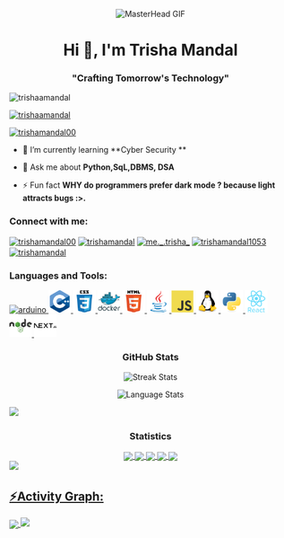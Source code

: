 <p align="center">
  <img src="https://i.gifer.com/EgUx.gif" alt="MasterHead GIF" />
</p>



<h1 align="center">Hi 👋, I'm Trisha Mandal</h1>
<h3 align="center">"Crafting Tomorrow's Technology"</h3>


<p align="left"> <img src="https://komarev.com/ghpvc/?username=trishaamandal&label=Profile%20views&color=0e75b6&style=flat" alt="trishaamandal" /> </p>

<p align="left"> <a href="https://github.com/ryo-ma/github-profile-trophy"><img src="https://github-profile-trophy.vercel.app/?username=trishaamandal" alt="trishaamandal" /></a> </p>

<p align="left"> <a href="https://twitter.com/TrishaMandal0" target="blank"><img src="https://img.shields.io/twitter/follow/trishamandal00?logo=twitter&style=for-the-badge" alt="trishamandal00" /></a> </p>

- 🌱 I’m currently learning **Cyber Security **

- 💬 Ask me about **Python,SqL,DBMS, DSA**

- ⚡ Fun fact **WHY do programmers prefer dark mode ? because light attracts bugs :>.**

<h3 align="left">Connect with me:</h3>
<p align="left">
<a href="https://x.com/TrishaMandal0" target="blank"><img align="center" src="https://raw.githubusercontent.com/rahuldkjain/github-profile-readme-generator/master/src/images/icons/Social/twitter.svg" alt="trishamandal00" height="30" width="40" /></a>
<a href="https://www.linkedin.com/in/trishamandal123/" target="blank"><img align="center" src="https://raw.githubusercontent.com/rahuldkjain/github-profile-readme-generator/master/src/images/icons/Social/linked-in-alt.svg" alt="trishamandal" height="30" width="40" /></a>
<a href="https://instagram.com/me._.trisha_" target="blank"><img align="center" src="https://raw.githubusercontent.com/rahuldkjain/github-profile-readme-generator/master/src/images/icons/Social/instagram.svg" alt="me._.trisha_" height="30" width="40" /></a>
<a href="https://www.youtube.com/c/trishamandal1053" target="blank"><img align="center" src="https://raw.githubusercontent.com/rahuldkjain/github-profile-readme-generator/master/src/images/icons/Social/youtube.svg" alt="trishamandal1053" height="30" width="40" /></a>
<a href="https://discord.gg/trishamandal" target="blank"><img align="center" src="https://raw.githubusercontent.com/rahuldkjain/github-profile-readme-generator/master/src/images/icons/Social/discord.svg" alt="trishamandal" height="30" width="40" /></a>
</p>



<h3 align="left">Languages and Tools:</h3>
<p align="left">  <a href="https://www.arduino.cc/" target="_blank" rel="noreferrer"> <img src="https://cdn.worldvectorlogo.com/logos/arduino-1.svg" alt="arduino" width="40" height="40"/> </a>   <a href="https://www.w3schools.com/cpp/" target="_blank" rel="noreferrer"> <img src="https://raw.githubusercontent.com/devicons/devicon/master/icons/cplusplus/cplusplus-original.svg" alt="cplusplus" width="40" height="40"/> </a> <a href="https://www.w3schools.com/css/" target="_blank" rel="noreferrer"> <img src="https://raw.githubusercontent.com/devicons/devicon/master/icons/css3/css3-original-wordmark.svg" alt="css3" width="40" height="40"/> </a>  <a href="https://www.docker.com/" target="_blank" rel="noreferrer"> <img src="https://raw.githubusercontent.com/devicons/devicon/master/icons/docker/docker-original-wordmark.svg" alt="docker" width="40" height="40"/> </a>  <a href="https://www.w3.org/html/" target="_blank" rel="noreferrer"> <img src="https://raw.githubusercontent.com/devicons/devicon/master/icons/html5/html5-original-wordmark.svg" alt="html5" width="40" height="40"/> </a>  <a href="https://www.java.com" target="_blank" rel="noreferrer"> <img src="https://raw.githubusercontent.com/devicons/devicon/master/icons/java/java-original.svg" alt="java" width="40" height="40"/> </a> <a href="https://developer.mozilla.org/en-US/docs/Web/JavaScript" target="_blank" rel="noreferrer"> <img src="https://raw.githubusercontent.com/devicons/devicon/master/icons/javascript/javascript-original.svg" alt="javascript" width="40" height="40"/> </a> <a href="https://www.linux.org/" target="_blank" rel="noreferrer"> <img src="https://raw.githubusercontent.com/devicons/devicon/master/icons/linux/linux-original.svg" alt="linux" width="40" height="40"/> </a> <a href="https://www.python.org" target="_blank" rel="noreferrer"> <img src="https://raw.githubusercontent.com/devicons/devicon/master/icons/python/python-original.svg" alt="python" width="40" height="40"/> </a> <a href="https://reactjs.org/" target="_blank" rel="noreferrer"> <img src="https://raw.githubusercontent.com/devicons/devicon/master/icons/react/react-original-wordmark.svg" alt="react" width="40" height="40"/> </a>  <a href="https://nodejs.org/" target="_blank" rel="noreferrer">
  <img src="https://raw.githubusercontent.com/devicons/devicon/master/icons/nodejs/nodejs-original-wordmark.svg" alt="Node.js" width="40" height="40"/>
</a> <a href="https://nextjs.org/" target="_blank" rel="noreferrer">
  <img src="https://raw.githubusercontent.com/devicons/devicon/master/icons/nextjs/nextjs-original-wordmark.svg" alt="Next.js" width="40" height="40"/>
</a>

 </p>

</div>
<h3 align="center">GitHub Stats</h3>
<div align="center">
    <img align="top" src="https://github-readme-streak-stats.herokuapp.com/?user=trishaamandal&theme=windows-dark&hide_border=true" alt="Streak Stats">
    <p></p>
    <img align=top src="https://github-readme-stats.vercel.app/api/top-langs?username=trishaamandal&show_icons=true&locale=en&theme=github_dark&hide_border=true&bg_color=000000&layout=compact&langs_count=10&hide=assembly,fortran,rust,java,r,dart,c%23,jupyter%20notebook,c%2B%2B,tex,pug" height="194.8px" alt="Language Stats">
</div>


<img src="https://user-images.githubusercontent.com/73097560/115834477-dbab4500-a447-11eb-908a-139a6edaec5c.gif"><h3 align="center">Statistics</h3>
<div align="center">
<a href="https://github.com/trishaamandal">
<img align="center" src="http://github-profile-summary-cards.vercel.app/api/cards/stats?username=trishaamandal&theme=transparent" height="180em" />
<img align="center" src="http://github-profile-summary-cards.vercel.app/api/cards/most-commit-language?username=trishaamandal&theme=transparent" height="180em" />
<img align="center" src="http://github-profile-summary-cards.vercel.app/api/cards/repos-per-language?username=trishaamandal&theme=transparent" height="180em" />
<img align="center" src="http://github-profile-summary-cards.vercel.app/api/cards/productive-time?username=trishaamandal&theme=transparent" height="180em" />
<img align="center" src="http://github-profile-summary-cards.vercel.app/api/cards/profile-details?username=trishaamandal&theme=transparent" height="180em" />
</div>
<img src="https://user-images.githubusercontent.com/73097560/115834477-dbab4500-a447-11eb-908a-139a6edaec5c.gif"><h2 align="left">⚡Activity Graph:</h2>
<img align="center" src="https://github-readme-activity-graph.vercel.app/graph?username=trishaamandal&theme=github"/>

<img src="https://raw.githubusercontent.com/Trilokia/Trilokia/379277808c61ef204768a61bbc5d25bc7798ccf1/bottom_header.svg" />

